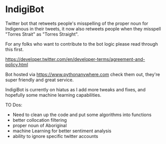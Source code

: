# IndigiBot
Twitter bot that retweets people's misspelling of the proper noun for Indigenous in their tweets, it now also retweets people when they misspell "Torres Strait" as "Torres Straight". 

For any folks who want to contribute to the bot logic please read through this first.

https://developer.twitter.com/en/developer-terms/agreement-and-policy.html

Bot hosted via https://www.pythonanywhere.com check them out, they're super friendly and great service.

IndigiBot is currently on hiatus as I add more tweaks and fixes, and hopefully some machine learning capabilities.


TO Dos:

- Need to clean up the code and put some algorithms into functions
- better collocation filtering
- proper noun of Aboriginal
- machine Learning for better sentiment analysis
- ability to ignore specific twitter accounts

